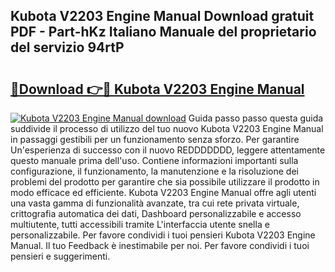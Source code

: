 ## Kubota V2203 Engine Manual Download gratuit PDF - Part-hKz Italiano Manuale del proprietario del servizio 94rtP

# <h2><a href="http://df9xfi.blite.top/?on=Kubota+V2203+Engine+Manual">🔗Download 👉🔴 Kubota V2203 Engine Manual</a></h2>

[![Kubota V2203 Engine Manual download](https://i.imgur.com/lujVjoI.png)](http://df9xfi.blite.top/?on=Kubota+V2203+Engine+Manual)
Guida passo passo questa guida suddivide il processo di utilizzo del tuo nuovo Kubota V2203 Engine Manual in passaggi gestibili per un funzionamento senza sforzo. Per garantire Un'esperienza di successo con il nuovo REDDDDDDD, leggere attentamente questo manuale prima dell'uso. Contiene informazioni importanti sulla configurazione, il funzionamento, la manutenzione e la risoluzione dei problemi del prodotto per garantire che sia possibile utilizzare il prodotto in modo efficace ed efficiente. Kubota V2203 Engine Manual offre agli utenti una vasta gamma di funzionalità avanzate, tra cui rete privata virtuale, crittografia automatica dei dati, Dashboard personalizzabile e accesso multiutente, tutti accessibili tramite L'interfaccia utente snella e personalizzabile. Per favore condividi i tuoi pensieri Kubota V2203 Engine Manual. Il tuo Feedback è inestimabile per noi. Per favore condividi i tuoi pensieri e suggerimenti.
